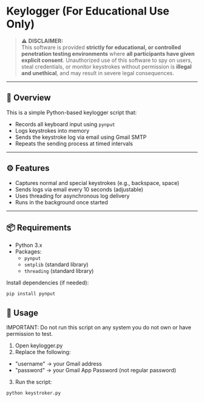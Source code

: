 # Keylogger (For Educational Use Only)

> ⚠️ **DISCLAIMER:**  
> This software is provided **strictly for educational, or controlled penetration testing environments** where **all participants have given explicit consent**. Unauthorized use of this software to spy on users, steal credentials, or monitor keystrokes without permission is **illegal and unethical**, and may result in severe legal consequences.

---

## 🧠 Overview

This is a simple Python-based keylogger script that:

- Records all keyboard input using `pynput`
- Logs keystrokes into memory
- Sends the keystroke log via email using Gmail SMTP
- Repeats the sending process at timed intervals

---

## ⚙️ Features

- Captures normal and special keystrokes (e.g., backspace, space)
- Sends logs via email every 10 seconds (adjustable)
- Uses threading for asynchronous log delivery
- Runs in the background once started

---

## 📦 Requirements

- Python 3.x
- Packages:
  - `pynput`
  - `smtplib` (standard library)
  - `threading` (standard library)

Install dependencies (if needed):

```bash
pip install pynput
```

## 🚀 Usage
IMPORTANT: Do not run this script on any system you do not own or have permission to test.

1. Open keylogger.py
2. Replace the following:
  - "username" → your Gmail address
  - "password" → your Gmail App Password (not regular password)
3. Run the script:
  ```bash
python keystroker.py
  ```
